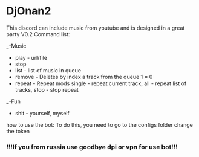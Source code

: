 # DjOnan2

This discord can include music from youtube and is designed in a great party
V0.2
Command list:

_-Music
  - play - url/file
  - stop
  - list - list of music in queue
  - remove - Deletes by index a track from the queue 1 = 0
  - repeat - Repeat mods single - repeat current track, all - repeat list of tracks, stop - stop repeat

_-Fun
  - shit - yourself, myself

how to use the bot:
To do this, you need to go to the configs folder
change the token


### !!!If you from russia use goodbye dpi or vpn for use bot!!!
